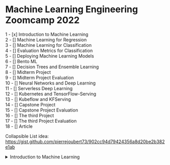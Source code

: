 # Machine Learning Engineering Zoomcamp 2022

1 - [x] Introduction to Machine Learning  
2 - [] Machine Learning for Regression  
3 - [] Machine Learning for Classification  
4 - [] Evaluation Metrics for Classification  
5 - [] Deploying Machine Learning Models  
6 - [] Bento ML  
7 - [] Decision Trees and Ensemble Learning  
8 - [] Midterm Project  
9 - [] Midterm Project Evaluation  
10 - [] Neural Networks and Deep Learning  
11 - [] Serverless Deep Learning  
12 - [] Kubernetes and TensorFlow-Serving  
13 - [] Kubeflow and KFServing  
14 - [] Capstone Project  
15 - [] Capstone Project Evaluation  
16 - [] The third Project  
17 - [] The third Project Evaluation  
18 - [] Article  

Collapsible List idea:
https://gist.github.com/pierrejoubert73/902cc94d79424356a8d20be2b382e1ab

<details>
  <summary>Introduction to Machine Learning</summary>
    1. Topic 1
  2. Topic 2
     * Sub-Topic 1
     * Sub-Topic 2

  ### Some Code
  ```js
  function logSomething(something) {
    console.log('Something', something);
  }
  ```
</details>
